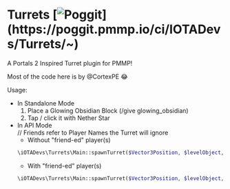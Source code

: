 # Turrets [![Poggit](https://poggit.pmmp.io/ci.shield/IOTADevs/Turrets/~)](https://poggit.pmmp.io/ci/IOTADevs/Turrets/~)
A Portals 2 Inspired Turret plugin for PMMP!

Most of the code here is by @CortexPE :joy:

Usage:
 - In Standalone Mode
   1. Place a Glowing Obsidian Block (/give <player> glowing_obsidian)
   2. Tap / click it with Nether Star
 - In API Mode
   <br />// Friends refer to Player Names the Turret will ignore 
   - Without "friend-ed" player(s) 
    ```php
    \iOTADevs\Turrets\Main::spawnTurret($Vector3Position, $levelObject, []);
    ```
   - With "friend-ed" player(s) 
    ```php
    \iOTADevs\Turrets\Main::spawnTurret($Vector3Position, $levelObject, ["CortexPE","Steve"]);
    ```
